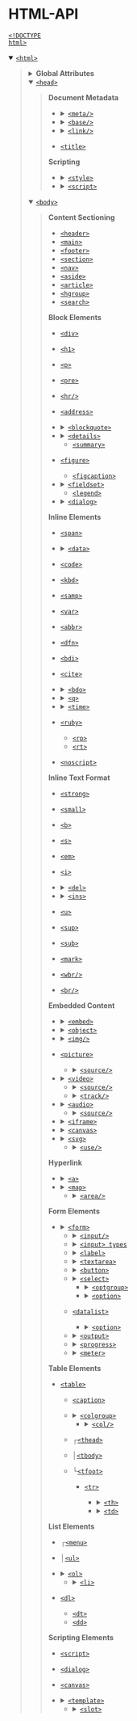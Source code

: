 # HTML-API

<a href="https://developer.mozilla.org/en-US/docs/Glossary/Doctype"><code>&lt;!DOCTYPE html></code></a>

<details open><summary><a href="https://developer.mozilla.org/en-US/docs/Web/HTML/Reference/Elements/html"><code>&lt;html></code></a></summary><blockquote>

<details><summary><strong>Global Attributes</strong></summary><blockquote>

  * [`accesskey`](https://developer.mozilla.org/en-US/docs/Web/HTML/Reference/Global_attributes/accesskey)
  * [`autocapitalize`](https://developer.mozilla.org/en-US/docs/Web/HTML/Reference/Global_attributes/autocapitalize)
  * [`autofocus`](https://developer.mozilla.org/en-US/docs/Web/HTML/Reference/Global_attributes/autofocus)
  * [`class`](https://developer.mozilla.org/en-US/docs/Web/HTML/Reference/Global_attributes/class)
  * [`contenteditable`](https://developer.mozilla.org/en-US/docs/Web/HTML/Reference/Global_attributes/contenteditable)
  * [`data-*`](https://developer.mozilla.org/en-US/docs/Web/HTML/Reference/Global_attributes/data-*)
  * [`dir`](https://developer.mozilla.org/en-US/docs/Web/HTML/Reference/Global_attributes/dir)
  * [`draggable`](https://developer.mozilla.org/en-US/docs/Web/HTML/Reference/Global_attributes/draggable)
  * [`enterkeyhint`](https://developer.mozilla.org/en-US/docs/Web/HTML/Reference/Global_attributes/enterkeyhint)
  * [`exportparts`](https://developer.mozilla.org/en-US/docs/Web/HTML/Reference/Global_attributes/exportparts)
  * [`hidden`](https://developer.mozilla.org/en-US/docs/Web/HTML/Reference/Global_attributes/hidden)
  * [`id`](https://developer.mozilla.org/en-US/docs/Web/HTML/Reference/Global_attributes/id)
  * [`inert`](https://developer.mozilla.org/en-US/docs/Web/HTML/Reference/Global_attributes/inert)
  * [`inputmode`](https://developer.mozilla.org/en-US/docs/Web/HTML/Reference/Global_attributes/inputmode)
  * [`is`](https://developer.mozilla.org/en-US/docs/Web/HTML/Reference/Global_attributes/is)
  * [`itemid`](https://developer.mozilla.org/en-US/docs/Web/HTML/Reference/Global_attributes/itemid)
  * [`itemprop`](https://developer.mozilla.org/en-US/docs/Web/HTML/Reference/Global_attributes/itemprop)
  * [`itemref`](https://developer.mozilla.org/en-US/docs/Web/HTML/Reference/Global_attributes/itemref)
  * [`itemscope`](https://developer.mozilla.org/en-US/docs/Web/HTML/Reference/Global_attributes/itemscope)
  * [`itemtype`](https://developer.mozilla.org/en-US/docs/Web/HTML/Reference/Global_attributes/itemtype)
  * [`lang`](https://developer.mozilla.org/en-US/docs/Web/HTML/Reference/Global_attributes/lang)
  * [`nonce`](https://developer.mozilla.org/en-US/docs/Web/HTML/Reference/Global_attributes/nonce)
  * [`part`](https://developer.mozilla.org/en-US/docs/Web/HTML/Reference/Global_attributes/part)
  * [`popover`](https://developer.mozilla.org/en-US/docs/Web/HTML/Reference/Global_attributes/popover)
  * [`slot`](https://developer.mozilla.org/en-US/docs/Web/HTML/Reference/Global_attributes/slot)
  * [`spellcheck`](https://developer.mozilla.org/en-US/docs/Web/HTML/Reference/Global_attributes/spellcheck)
  * [`style`](https://developer.mozilla.org/en-US/docs/Web/HTML/Reference/Global_attributes/style)
  * [`tabindex`](https://developer.mozilla.org/en-US/docs/Web/HTML/Reference/Global_attributes/tabindex)
  * [`title`](https://developer.mozilla.org/en-US/docs/Web/HTML/Reference/Global_attributes/title)
  * [`translate`](https://developer.mozilla.org/en-US/docs/Web/HTML/Reference/Global_attributes/translate)
  * [`writingsuggestions`](https://developer.mozilla.org/en-US/docs/Web/HTML/Reference/Global_attributes/writingsuggestions)
  * [`role`](https://developer.mozilla.org/en-US/docs/Web/Accessibility/ARIA/Reference/Roles)
  * [`aria-*`](https://developer.mozilla.org/en-US/docs/Web/Accessibility/ARIA/Reference/Attributes)
</blockquote></details>

<details open><summary><a href="https://developer.mozilla.org/en-US/docs/Web/HTML/Reference/Elements/head"><code>&lt;head></code></a></summary><blockquote>

**Document Metadata**
  * <details><summary><a href="https://developer.mozilla.org/en-US/docs/Web/HTML/Reference/Elements/meta"><code>&lt;meta/></code></a></summary><blockquote>

    * [`charset`](https://developer.mozilla.org/en-US/docs/Web/HTML/Reference/Elements/meta#charset)
    * [`content`](https://developer.mozilla.org/en-US/docs/Web/HTML/Reference/Attributes/content)
    * [`http-equiv`](https://developer.mozilla.org/en-US/docs/Web/HTML/Reference/Elements/meta/http-equiv)
    * [`media`](https://developer.mozilla.org/en-US/docs/Web/HTML/Reference/Elements/meta#media)
    * [`name`](https://developer.mozilla.org/en-US/docs/Web/HTML/Reference/Elements/meta/name)
    </blockquote></details>

  * <details><summary><a href="https://developer.mozilla.org/en-US/docs/Web/HTML/Reference/Elements/base"><code>&lt;base/></code></a></summary><blockquote>

    * [`href`](https://developer.mozilla.org/en-US/docs/Web/HTML/Reference/Elements/base#href)
    * [`target`](https://developer.mozilla.org/en-US/docs/Web/HTML/Reference/Elements/base#target)
    </blockquote></details>
  
  * <details><summary><a href="https://developer.mozilla.org/en-US/docs/Web/HTML/Reference/Elements/link"><code>&lt;link/></code></a></summary><blockquote>

    * [`as`](https://developer.mozilla.org/en-US/docs/Web/HTML/Reference/Elements/link#as)
    * [`blocking`](https://developer.mozilla.org/en-US/docs/Web/HTML/Reference/Elements/link#blocking)
    * [`crossorigin`](https://developer.mozilla.org/en-US/docs/Web/HTML/Reference/Attributes/crossorigin)
    * [`disabled`](https://developer.mozilla.org/en-US/docs/Web/HTML/Reference/Elements/link#disabled)
    * [`fetchpriority`](https://developer.mozilla.org/en-US/docs/Web/HTML/Reference/Elements/link#fetchpriority)
    * [`href`](https://developer.mozilla.org/en-US/docs/Web/HTML/Reference/Elements/link#href)
    * [`hreflang`](https://developer.mozilla.org/en-US/docs/Web/HTML/Reference/Elements/link#hreflang)
    * [`imagesizes`](https://developer.mozilla.org/en-US/docs/Web/HTML/Reference/Elements/link#imagesizes)
    * [`imagesrcset`](https://developer.mozilla.org/en-US/docs/Web/HTML/Reference/Elements/link#imagesrcset)
    * [`integrity`](https://developer.mozilla.org/en-US/docs/Web/HTML/Reference/Elements/link#integrity)
    * [`media`](https://developer.mozilla.org/en-US/docs/Web/HTML/Reference/Elements/link#media)
    * [`referrerpolicy`](https://developer.mozilla.org/en-US/docs/Web/HTML/Reference/Elements/link#referrerpolicy)
    * [`rel`](https://developer.mozilla.org/en-US/docs/Web/HTML/Reference/Attributes/rel)
    * [`sizes`](https://developer.mozilla.org/en-US/docs/Web/HTML/Reference/Elements/link#sizes)
    * [`type`](https://developer.mozilla.org/en-US/docs/Web/HTML/Reference/Elements/link#type)
    * [`title`](https://developer.mozilla.org/en-US/docs/Web/HTML/Reference/Elements/link#title)
    </blockquote></details>

  * [`<title>`](https://developer.mozilla.org/en-US/docs/Web/HTML/Reference/Elements/title)

**Scripting**
  * <details><summary><a href="https://developer.mozilla.org/en-US/docs/Web/HTML/Reference/Elements/style"><code>&lt;style></code></a></summary><blockquote>

    * [`blocking`](https://developer.mozilla.org/en-US/docs/Web/HTML/Reference/Elements/style#blocking)
    * [`media`](https://developer.mozilla.org/en-US/docs/Web/HTML/Reference/Elements/style#media)
    * [`nonce`](https://developer.mozilla.org/en-US/docs/Web/HTML/Reference/Elements/style#nonce)
    </blockquote></details>

  * <details><summary><a href="https://developer.mozilla.org/en-US/docs/Web/HTML/Reference/Elements/script"><code>&lt;script></code></a></summary><blockquote>

    * [`async`](https://developer.mozilla.org/en-US/docs/Web/HTML/Reference/Elements/script#async)
    * [`blocking`](https://developer.mozilla.org/en-US/docs/Web/HTML/Reference/Elements/script#blocking)
    * [`crossorigin`](https://developer.mozilla.org/en-US/docs/Web/HTML/Reference/Attributes/crossorigin)
    * [`defer`](https://developer.mozilla.org/en-US/docs/Web/HTML/Reference/Elements/script#defer)
    * [`fetchpriority`](https://developer.mozilla.org/en-US/docs/Web/HTML/Reference/Elements/script#fetchpriority)
    * [`integrity`](https://developer.mozilla.org/en-US/docs/Web/HTML/Reference/Elements/script#integrity)
    * [`nomodule`](https://developer.mozilla.org/en-US/docs/Web/HTML/Reference/Elements/script#nomodule)
    * [`nonce`](https://developer.mozilla.org/en-US/docs/Web/HTML/Reference/Elements/script#nonce)
    * [`referrerpolicy`](https://developer.mozilla.org/en-US/docs/Web/HTML/Reference/Elements/script#referrerpolicy)
    * [`src`](https://developer.mozilla.org/en-US/docs/Web/HTML/Reference/Elements/script#src)
    * [`type`](https://developer.mozilla.org/en-US/docs/Web/HTML/Reference/Elements/script/type)
    </blockquote></details>

</blockquote></details>

<details open><summary><a href="https://developer.mozilla.org/en-US/docs/Web/HTML/Reference/Elements/body"><code>&lt;body></code></a></summary><blockquote>

**Content Sectioning**
  * [`<header>`](https://developer.mozilla.org/en-US/docs/Web/HTML/Reference/Elements/header)
  * [`<main>`](https://developer.mozilla.org/en-US/docs/Web/HTML/Reference/Elements/main)
  * [`<footer>`](https://developer.mozilla.org/en-US/docs/Web/HTML/Reference/Elements/footer)
  * [`<section>`](https://developer.mozilla.org/en-US/docs/Web/HTML/Reference/Elements/section)
  * [`<nav>`](https://developer.mozilla.org/en-US/docs/Web/HTML/Reference/Elements/nav)
  * [`<aside>`](https://developer.mozilla.org/en-US/docs/Web/HTML/Reference/Elements/aside)
  * [`<article>`](https://developer.mozilla.org/en-US/docs/Web/HTML/Reference/Elements/article)
  * [`<hgroup>`](https://developer.mozilla.org/en-US/docs/Web/HTML/Reference/Elements/hgroup)
  * [`<search>`](https://developer.mozilla.org/en-US/docs/Web/HTML/Reference/Elements/search)

**Block Elements**
  * [`<div>`](https://developer.mozilla.org/en-US/docs/Web/HTML/Reference/Elements/div)
  * [`<h1>`](https://developer.mozilla.org/en-US/docs/Web/HTML/Reference/Elements/Heading_Elements)
  * [`<p>`](https://developer.mozilla.org/en-US/docs/Web/HTML/Reference/Elements/p)
  * [`<pre>`](https://developer.mozilla.org/en-US/docs/Web/HTML/Reference/Elements/pre)
  * [`<hr/>`](https://developer.mozilla.org/en-US/docs/Web/HTML/Reference/Elements/hr)
  * [`<address>`](https://developer.mozilla.org/en-US/docs/Web/HTML/Reference/Elements/address)

  * <details><summary><a href="https://developer.mozilla.org/en-US/docs/Web/HTML/Reference/Elements/blockquote"><code>&lt;blockquote></code></a></summary><blockquote>

    * [`cite`](https://developer.mozilla.org/en-US/docs/Web/HTML/Reference/Elements/blockquote#cite)
    </blockquote></details>
  
  * <details><summary><a href="https://developer.mozilla.org/en-US/docs/Web/HTML/Reference/Elements/details"><code>&lt;details></code></a></summary><blockquote>

    * [`name`](https://developer.mozilla.org/en-US/docs/Web/HTML/Reference/Elements/details#name)
    * [`open`](https://developer.mozilla.org/en-US/docs/Web/HTML/Reference/Elements/details#open)
    </blockquote></details>

    * [`<summary>`](https://developer.mozilla.org/en-US/docs/Web/HTML/Reference/Elements/summary)
  * [`<figure>`](https://developer.mozilla.org/en-US/docs/Web/HTML/Reference/Elements/figure)
    * [`<figcaption>`](https://developer.mozilla.org/en-US/docs/Web/HTML/Reference/Elements/figcaption)

  * <details><summary><a href="https://developer.mozilla.org/en-US/docs/Web/HTML/Reference/Elements/fieldset"><code>&lt;fieldset></code></a></summary><blockquote>

    * [`disabled`](https://developer.mozilla.org/en-US/docs/Web/HTML/Reference/Elements/fieldset#disabled)
    * [`form`](https://developer.mozilla.org/en-US/docs/Web/HTML/Reference/Elements/fieldset#form)
    * [`name`](https://developer.mozilla.org/en-US/docs/Web/HTML/Reference/Elements/fieldset#name)
    </blockquote></details>

    * [`<legend>`](https://developer.mozilla.org/en-US/docs/Web/HTML/Reference/Elements/fieldset)

  * <details><summary><a href="https://developer.mozilla.org/en-US/docs/Web/HTML/Reference/Elements/dialog"><code>&lt;dialog></code></a></summary><blockquote>

    * [`closedby`](https://developer.mozilla.org/en-US/docs/Web/HTML/Reference/Elements/dialog#closedby)
    * [`open`](https://developer.mozilla.org/en-US/docs/Web/HTML/Reference/Elements/dialog#open)
    </blockquote></details>

**Inline Elements**
  * [`<span>`](https://developer.mozilla.org/en-US/docs/Web/HTML/Reference/Elements/span)

  * <details><summary><a href="https://developer.mozilla.org/en-US/docs/Web/HTML/Reference/Elements/data"><code>&lt;data></code></a></summary><blockquote>

    * [`value`](https://developer.mozilla.org/en-US/docs/Web/HTML/Reference/Elements/data#value)
    </blockquote></details>

  * [`<code>`](https://developer.mozilla.org/en-US/docs/Web/HTML/Reference/Elements/code)
  * [`<kbd>`](https://developer.mozilla.org/en-US/docs/Web/HTML/Reference/Elements/kbd)
  * [`<samp>`](https://developer.mozilla.org/en-US/docs/Web/HTML/Reference/Elements/samp)
  * [`<var>`](https://developer.mozilla.org/en-US/docs/Web/HTML/Reference/Elements/var)
  * [`<abbr>`](https://developer.mozilla.org/en-US/docs/Web/HTML/Reference/Elements/abbr)
  * [`<dfn>`](https://developer.mozilla.org/en-US/docs/Web/HTML/Reference/Elements/bdi)
  * [`<bdi>`](https://developer.mozilla.org/en-US/docs/Web/HTML/Reference/Elements/bdi)
  * [`<cite>`](https://developer.mozilla.org/en-US/docs/Web/HTML/Reference/Elements/cite)
  
  * <details><summary><a href="https://developer.mozilla.org/en-US/docs/Web/HTML/Reference/Elements/bdo"><code>&lt;bdo></code></a></summary><blockquote>

    * [`dir`](https://developer.mozilla.org/en-US/docs/Web/HTML/Reference/Elements/bdo#dir)
    </blockquote></details>

  * <details><summary><a href="https://developer.mozilla.org/en-US/docs/Web/HTML/Reference/Elements/q"><code>&lt;q></code></a></summary><blockquote>

    * [`cite`](https://developer.mozilla.org/en-US/docs/Web/HTML/Reference/Elements/q#cite)
    </blockquote></details>

  * <details><summary><a href="https://developer.mozilla.org/en-US/docs/Web/HTML/Reference/Elements/time"><code>&lt;time></code></a></summary><blockquote>

    * [`datetime`](https://developer.mozilla.org/en-US/docs/Web/HTML/Reference/Elements/time#datetime)
    </blockquote></details>

  * [`<ruby>`](https://developer.mozilla.org/en-US/docs/Web/HTML/Reference/Elements/ruby)
    * [`<rp>`](https://developer.mozilla.org/en-US/docs/Web/HTML/Reference/Elements/rp)
    * [`<rt>`](https://developer.mozilla.org/en-US/docs/Web/HTML/Reference/Elements/rt)
  * [`<noscript>`](https://developer.mozilla.org/en-US/docs/Web/HTML/Reference/Elements/noscript)

**Inline Text Format**
  * [`<strong>`](https://developer.mozilla.org/en-US/docs/Web/HTML/Reference/Elements/strong)
  * [`<small>`](https://developer.mozilla.org/en-US/docs/Web/HTML/Reference/Elements/small)
  * [`<b>`](https://developer.mozilla.org/en-US/docs/Web/HTML/Reference/Elements/b)
  * [`<s>`](https://developer.mozilla.org/en-US/docs/Web/HTML/Reference/Elements/s)
  * [`<em>`](https://developer.mozilla.org/en-US/docs/Web/HTML/Reference/Elements/em)
  * [`<i>`](https://developer.mozilla.org/en-US/docs/Web/HTML/Reference/Elements/i)
  * <details><summary><a href="https://developer.mozilla.org/en-US/docs/Web/HTML/Reference/Elements/del"><code>&lt;del></code></a></summary><blockquote>

    * [`cite`](https://developer.mozilla.org/en-US/docs/Web/HTML/Reference/Elements/del#cite)
    * [`datetime`](https://developer.mozilla.org/en-US/docs/Web/HTML/Reference/Elements/del#datetime)
    </blockquote></details>

  * <details><summary><a href="https://developer.mozilla.org/en-US/docs/Web/HTML/Reference/Elements/ins"><code>&lt;ins></code></a></summary><blockquote>

    * [`cite`](https://developer.mozilla.org/en-US/docs/Web/HTML/Reference/Elements/ins#cite)
    * [`datetime`](https://developer.mozilla.org/en-US/docs/Web/HTML/Reference/Elements/ins#datetime)
    </blockquote></details>

  * [`<u>`](https://developer.mozilla.org/en-US/docs/Web/HTML/Reference/Elements/u)
  * [`<sup>`](https://developer.mozilla.org/en-US/docs/Web/HTML/Reference/Elements/sup)
  * [`<sub>`](https://developer.mozilla.org/en-US/docs/Web/HTML/Reference/Elements/sub)
  * [`<mark>`](https://developer.mozilla.org/en-US/docs/Web/HTML/Reference/Elements/mark)
  * [`<wbr/>`](https://developer.mozilla.org/en-US/docs/Web/HTML/Reference/Elements/wbr)
  * [`<br/>`](https://developer.mozilla.org/en-US/docs/Web/HTML/Reference/Elements/br)

**Embedded Content**
  * <details><summary><a href="https://developer.mozilla.org/en-US/docs/Web/HTML/Reference/Elements/embed"><code>&lt;embed></code></a></summary><blockquote>

    * [`height`](https://developer.mozilla.org/en-US/docs/Web/HTML/Reference/Elements/embed#height)
    * [`src`](https://developer.mozilla.org/en-US/docs/Web/HTML/Reference/Elements/embed#src)
    * [`type`](https://developer.mozilla.org/en-US/docs/Web/HTML/Reference/Elements/embed#type)
    * [`width`](https://developer.mozilla.org/en-US/docs/Web/HTML/Reference/Elements/embed#width)
    </blockquote></details>

  * <details><summary><a href="https://developer.mozilla.org/en-US/docs/Web/HTML/Reference/Elements/object"><code>&lt;object></code></a></summary><blockquote>

    * [`data`](https://developer.mozilla.org/en-US/docs/Web/HTML/Reference/Elements/object#data)
    * [`form`](https://developer.mozilla.org/en-US/docs/Web/HTML/Reference/Elements/object#form)
    * [`height`](https://developer.mozilla.org/en-US/docs/Web/HTML/Reference/Elements/object#height)
    * [`name`](https://developer.mozilla.org/en-US/docs/Web/HTML/Reference/Elements/object#name)
    * [`type`](https://developer.mozilla.org/en-US/docs/Web/HTML/Reference/Elements/object#type)
    * [`width`](https://developer.mozilla.org/en-US/docs/Web/HTML/Reference/Elements/object#width)
    </blockquote></details>

  * <details><summary><a href="https://developer.mozilla.org/en-US/docs/Web/HTML/Reference/Elements/img"><code>&lt;img/></code></a></summary><blockquote>

    * [`alt`](https://developer.mozilla.org/en-US/docs/Web/API/HTMLImageElement/alt#usage_notes)
    * [`crossorigin`](https://developer.mozilla.org/en-US/docs/Web/HTML/Reference/Attributes/crossorigin)
    * [`decoding`](https://developer.mozilla.org/en-US/docs/Web/HTML/Reference/Elements/img#decoding)
    * [`elementtiming`](https://developer.mozilla.org/en-US/docs/Web/HTML/Reference/Attributes/elementtiming)
    * [`fetchpriority`](https://developer.mozilla.org/en-US/docs/Web/HTML/Reference/Elements/img#fetchpriority)
    * [`height`](https://developer.mozilla.org/en-US/docs/Web/HTML/Reference/Elements/img#height)
    * [`ismap`](https://developer.mozilla.org/en-US/docs/Web/HTML/Reference/Elements/img#ismap)
    * [`loading`](https://developer.mozilla.org/en-US/docs/Web/HTML/Reference/Elements/img#loading)
    * [`referrerpolicy`](https://developer.mozilla.org/en-US/docs/Web/HTML/Reference/Elements/img#referrerpolicy)
    * [`sizes`](https://developer.mozilla.org/en-US/docs/Web/HTML/Reference/Elements/img#sizes)
    * [`src`](https://developer.mozilla.org/en-US/docs/Web/HTML/Reference/Elements/img#src)
    * [`srcset`](https://developer.mozilla.org/en-US/docs/Web/HTML/Reference/Elements/img#srcset)
    * [`usemap`](https://developer.mozilla.org/en-US/docs/Web/HTML/Reference/Elements/img#usemap)
    * [`width`](https://developer.mozilla.org/en-US/docs/Web/HTML/Reference/Elements/img#width)
    </blockquote></details>

  * [`<picture>`](https://developer.mozilla.org/en-US/docs/Web/HTML/Reference/Elements/picture)

    * <details><summary><a href="https://developer.mozilla.org/en-US/docs/Web/HTML/Reference/Elements/source"><code>&lt;source/></code></a></summary><blockquote>

      * [`height`](https://developer.mozilla.org/en-US/docs/Web/HTML/Reference/Elements/source#height)
      * [`media`](https://developer.mozilla.org/en-US/docs/Web/HTML/Reference/Elements/source#media)
      * [`sizes`](https://developer.mozilla.org/en-US/docs/Web/HTML/Reference/Elements/source#sizes)
      * [`src`](https://developer.mozilla.org/en-US/docs/Web/HTML/Reference/Elements/source#src)
      * [`srcset`](https://developer.mozilla.org/en-US/docs/Web/HTML/Reference/Elements/source#srcset)
      * [`type`](https://developer.mozilla.org/en-US/docs/Web/HTML/Reference/Elements/source#type)
      * [`width`](https://developer.mozilla.org/en-US/docs/Web/HTML/Reference/Elements/source#width)
      </blockquote></details>

  * <details><summary><a href="https://developer.mozilla.org/en-US/docs/Web/HTML/Reference/Elements/video"><code>&lt;video></code></a></summary><blockquote>

    * [`autoplay`](https://developer.mozilla.org/en-US/docs/Web/HTML/Reference/Elements/video#autoplay)
    * [`controls`](https://developer.mozilla.org/en-US/docs/Web/HTML/Reference/Elements/video#controls)
    * [`controlslist`](https://developer.mozilla.org/en-US/docs/Web/HTML/Reference/Elements/video#controlslist)
    * [`crossorigin`](https://developer.mozilla.org/en-US/docs/Web/HTML/Reference/Elements/video#crossorigin)
    * [`disablepictureinpicture`](https://developer.mozilla.org/en-US/docs/Web/HTML/Reference/Elements/video#disablepictureinpicture)
    * [`disableremoteplayback`](https://developer.mozilla.org/en-US/docs/Web/HTML/Reference/Elements/video#disableremoteplayback)
    * [`height`](https://developer.mozilla.org/en-US/docs/Web/HTML/Reference/Elements/video#height)
    * [`loop`](https://developer.mozilla.org/en-US/docs/Web/HTML/Reference/Elements/video#loop)
    * [`muted`](https://developer.mozilla.org/en-US/docs/Web/HTML/Reference/Elements/video#muted)
    * [`playsinline`](https://developer.mozilla.org/en-US/docs/Web/HTML/Reference/Elements/video#playsinline)
    * [`poster`](https://developer.mozilla.org/en-US/docs/Web/HTML/Reference/Elements/video#poster)
    * [`preload`](https://developer.mozilla.org/en-US/docs/Web/HTML/Reference/Elements/video#preload)
    * [`src`](https://developer.mozilla.org/en-US/docs/Web/HTML/Reference/Elements/video#src)
    * [`width`](https://developer.mozilla.org/en-US/docs/Web/HTML/Reference/Elements/video#width)
    </blockquote></details>

    * <details><summary><a href="https://developer.mozilla.org/en-US/docs/Web/HTML/Reference/Elements/source"><code>&lt;source/></code></a></summary><blockquote>

      * [`height`](https://developer.mozilla.org/en-US/docs/Web/HTML/Reference/Elements/source#height)
      * [`media`](https://developer.mozilla.org/en-US/docs/Web/HTML/Reference/Elements/source#media)
      * [`sizes`](https://developer.mozilla.org/en-US/docs/Web/HTML/Reference/Elements/source#sizes)
      * [`src`](https://developer.mozilla.org/en-US/docs/Web/HTML/Reference/Elements/source#src)
      * [`srcset`](https://developer.mozilla.org/en-US/docs/Web/HTML/Reference/Elements/source#srcset)
      * [`type`](https://developer.mozilla.org/en-US/docs/Web/HTML/Reference/Elements/source#type)
      * [`width`](https://developer.mozilla.org/en-US/docs/Web/HTML/Reference/Elements/source#width)
      </blockquote></details>

    * <details><summary><a href="https://developer.mozilla.org/en-US/docs/Web/HTML/Reference/Elements/track"><code>&lt;track/></code></a></summary><blockquote>

      * [`default`](https://developer.mozilla.org/en-US/docs/Web/HTML/Reference/Elements/track#default)
      * [`kind`](https://developer.mozilla.org/en-US/docs/Web/HTML/Reference/Elements/track#kind)
      * [`label`](https://developer.mozilla.org/en-US/docs/Web/HTML/Reference/Elements/track#label)
      * [`src`](https://developer.mozilla.org/en-US/docs/Web/HTML/Reference/Elements/track#src)
      * [`srclang`](https://developer.mozilla.org/en-US/docs/Web/HTML/Reference/Elements/track#srclang)
      * [`WebVTT_API`](https://developer.mozilla.org/en-US/docs/Web/API/WebVTT_API)
      </blockquote></details>

  * <details><summary><a href="https://developer.mozilla.org/en-US/docs/Web/HTML/Reference/Elements/audio"><code>&lt;audio></code></a></summary><blockquote>

    * [`autoplay`](https://developer.mozilla.org/en-US/docs/Web/HTML/Reference/Elements/audio#autoplay)
    * [`controls`](https://developer.mozilla.org/en-US/docs/Web/HTML/Reference/Elements/audio#controls)
    * [`controlslist`](https://developer.mozilla.org/en-US/docs/Web/HTML/Reference/Elements/audio#controlslist)
    * [`crossorigin`](https://developer.mozilla.org/en-US/docs/Web/HTML/Reference/Elements/audio#crossorigin)
    * [`disableremoteplayback`](https://developer.mozilla.org/en-US/docs/Web/HTML/Reference/Elements/audio#disableremoteplayback)
    * [`loop`](https://developer.mozilla.org/en-US/docs/Web/HTML/Reference/Elements/audio#loop)
    * [`muted`](https://developer.mozilla.org/en-US/docs/Web/HTML/Reference/Elements/audio#muted)
    * [`preload`](https://developer.mozilla.org/en-US/docs/Web/HTML/Reference/Elements/audio#preload)
    * [`src`](https://developer.mozilla.org/en-US/docs/Web/HTML/Reference/Elements/audio#src)
    </blockquote></details>

    * <details><summary><a href="https://developer.mozilla.org/en-US/docs/Web/HTML/Reference/Elements/source"><code>&lt;source/></code></a></summary><blockquote>

      * [`height`](https://developer.mozilla.org/en-US/docs/Web/HTML/Reference/Elements/source#height)
      * [`media`](https://developer.mozilla.org/en-US/docs/Web/HTML/Reference/Elements/source#media)
      * [`sizes`](https://developer.mozilla.org/en-US/docs/Web/HTML/Reference/Elements/source#sizes)
      * [`src`](https://developer.mozilla.org/en-US/docs/Web/HTML/Reference/Elements/source#src)
      * [`srcset`](https://developer.mozilla.org/en-US/docs/Web/HTML/Reference/Elements/source#srcset)
      * [`type`](https://developer.mozilla.org/en-US/docs/Web/HTML/Reference/Elements/source#type)
      * [`width`](https://developer.mozilla.org/en-US/docs/Web/HTML/Reference/Elements/source#width)
      </blockquote></details>

  * <details><summary><a href="https://developer.mozilla.org/en-US/docs/Web/HTML/Reference/Elements/iframe"><code>&lt;iframe></code></a></summary><blockquote>

    * [`allow`](https://developer.mozilla.org/en-US/docs/Web/HTML/Reference/Elements/iframe#allow)
    * [`allowfullscreen`](https://developer.mozilla.org/en-US/docs/Web/HTML/Reference/Elements/iframe#allowfullscreen)
    * [`height`](https://developer.mozilla.org/en-US/docs/Web/HTML/Reference/Elements/iframe#height)
    * [`loading`](https://developer.mozilla.org/en-US/docs/Web/HTML/Reference/Elements/iframe#loading)
    * [`name`](https://developer.mozilla.org/en-US/docs/Web/HTML/Reference/Elements/iframe#name)
    * [`referrerpolicy`](https://developer.mozilla.org/en-US/docs/Web/HTML/Reference/Elements/iframe#referrerpolicy)
    * [`sandbox`](https://developer.mozilla.org/en-US/docs/Web/HTML/Reference/Elements/iframe#sandbox)
    * [`src`](https://developer.mozilla.org/en-US/docs/Web/HTML/Reference/Elements/iframe#src)
    * [`srcdoc`](https://developer.mozilla.org/en-US/docs/Web/HTML/Reference/Elements/iframe#srcdoc)
    * [`width`](https://developer.mozilla.org/en-US/docs/Web/HTML/Reference/Elements/iframe#width)
    </blockquote></details>

  * <details><summary><a href="https://developer.mozilla.org/en-US/docs/Web/HTML/Reference/Elements/canvas"><code>&lt;canvas></code></a></summary><blockquote>

    * [`height`](https://developer.mozilla.org/en-US/docs/Web/HTML/Reference/Elements/canvas#height)
    * [`width`](https://developer.mozilla.org/en-US/docs/Web/HTML/Reference/Elements/canvas#width)
    </blockquote></details>
  
  * <details><summary><a href="https://developer.mozilla.org/en-US/docs/Web/SVG/Reference/Element/svg"><code>&lt;svg></code></a></summary><blockquote>

    * [`height`](https://developer.mozilla.org/en-US/docs/Web/SVG/Reference/Attribute/height)
    * [`preserveAspectRatio`](https://developer.mozilla.org/en-US/docs/Web/SVG/Reference/Attribute/preserveAspectRatio)
    * [`viewBox`](https://developer.mozilla.org/en-US/docs/Web/SVG/Reference/Attribute/viewBox)
    * [`width`](https://developer.mozilla.org/en-US/docs/Web/SVG/Reference/Attribute/width)
    * [`xmlns`](https://developer.mozilla.org/en-US/docs/Web/SVG/Reference/Element/svg#examples)
    </blockquote></details>

    * <details><summary><a href="https://developer.mozilla.org/en-US/docs/Web/SVG/Reference/Element/use"><code>&lt;use/></code></a></summary><blockquote>

      * [`height`](https://developer.mozilla.org/en-US/docs/Web/SVG/Reference/Element/use#attributes)
      * [`href`](https://developer.mozilla.org/en-US/docs/Web/SVG/Reference/Element/use#attributes)
      * [`width`](https://developer.mozilla.org/en-US/docs/Web/SVG/Reference/Element/use#attributes)
      * [`x`](https://developer.mozilla.org/en-US/docs/Web/SVG/Reference/Element/use#attributes)
      * [`y`](https://developer.mozilla.org/en-US/docs/Web/SVG/Reference/Element/use#attributes)
      </blockquote></details>

**Hyperlink**
  * <details><summary><a href="https://developer.mozilla.org/en-US/docs/Web/HTML/Reference/Elements/a"><code>&lt;a></code></a></summary><blockquote>

    * [`download`](https://developer.mozilla.org/en-US/docs/Web/HTML/Reference/Elements/a#download)
    * [`href`](https://developer.mozilla.org/en-US/docs/Web/HTML/Reference/Elements/a#href)
    * [`hreflang`](https://developer.mozilla.org/en-US/docs/Web/HTML/Reference/Elements/a#hreflang)
    * [`ping`](https://developer.mozilla.org/en-US/docs/Web/HTML/Reference/Elements/a#ping)
    * [`referrerpolicy`](https://developer.mozilla.org/en-US/docs/Web/HTML/Reference/Elements/a#referrerpolicy)
    * [`rel`](https://developer.mozilla.org/en-US/docs/Web/HTML/Reference/Attributes/rel)
    * [`target`](https://developer.mozilla.org/en-US/docs/Web/HTML/Reference/Elements/a#target)
    * [`type`](https://developer.mozilla.org/en-US/docs/Web/HTML/Reference/Elements/a#type)
    </blockquote></details>

  * <details><summary><a href="https://developer.mozilla.org/en-US/docs/Web/HTML/Reference/Elements/map"><code>&lt;map></code></a></summary><blockquote>

    * [`name`](https://developer.mozilla.org/en-US/docs/Web/HTML/Reference/Elements/map#name)
    </blockquote></details>

    * <details><summary><a href="https://developer.mozilla.org/en-US/docs/Web/HTML/Reference/Elements/area"><code>&lt;area/></code></a></summary><blockquote>

      * [`alt`](https://developer.mozilla.org/en-US/docs/Web/HTML/Reference/Elements/area#alt)
      * [`coords`](https://developer.mozilla.org/en-US/docs/Web/HTML/Reference/Elements/area#coords)
      * [`download`](https://developer.mozilla.org/en-US/docs/Web/HTML/Reference/Elements/area#download)
      * [`href`](https://developer.mozilla.org/en-US/docs/Web/HTML/Reference/Elements/area#href)
      * [`ping`](https://developer.mozilla.org/en-US/docs/Web/HTML/Reference/Elements/area#ping)
      * [`referrerpolicy`](https://developer.mozilla.org/en-US/docs/Web/HTML/Reference/Elements/area#referrerpolicy)
      * [`rel`](https://developer.mozilla.org/en-US/docs/Web/HTML/Reference/Attributes/rel)
      * [`shape`](https://developer.mozilla.org/en-US/docs/Web/HTML/Reference/Elements/area#shape)
      * [`target`](https://developer.mozilla.org/en-US/docs/Web/HTML/Reference/Elements/area#target)
      </blockquote></details>

**Form Elements**
  * <details><summary><a href="https://developer.mozilla.org/en-US/docs/Web/HTML/Reference/Elements/form"><code>&lt;form></code></a></summary><blockquote>

    * [`accept-charset`](https://developer.mozilla.org/en-US/docs/Web/HTML/Reference/Elements/form#accept-charset)
    * [`action`](https://developer.mozilla.org/en-US/docs/Web/HTML/Reference/Elements/form#action)
    * [`autocomplete`](https://developer.mozilla.org/en-US/docs/Web/HTML/Reference/Attributes/autocomplete)
    * [`enctype`](https://developer.mozilla.org/en-US/docs/Web/HTML/Reference/Elements/form#enctype)
    * [`method`](https://developer.mozilla.org/en-US/docs/Web/HTML/Reference/Elements/form#method)
    * [`name`](https://developer.mozilla.org/en-US/docs/Web/HTML/Reference/Elements/form#name)
    * [`novalidate`](https://developer.mozilla.org/en-US/docs/Web/HTML/Reference/Elements/form#novalidate)
    * [`rel`](https://developer.mozilla.org/en-US/docs/Web/HTML/Reference/Attributes/rel)
    * [`target`](https://developer.mozilla.org/en-US/docs/Web/HTML/Reference/Elements/form#target)
    </blockquote></details>

    * <details><summary><a href="https://developer.mozilla.org/en-US/docs/Web/HTML/Reference/Elements/input"><code>&lt;input/></code></a></summary><blockquote>

      * [`disabled`](https://developer.mozilla.org/en-US/docs/Web/HTML/Reference/Attributes/disabled)
      * [`form`](https://developer.mozilla.org/en-US/docs/Web/HTML/Reference/Attributes/disabled#form)
      * [`name`](https://developer.mozilla.org/en-US/docs/Web/HTML/Reference/Attributes/disabled#name)
      * [`type`](https://developer.mozilla.org/en-US/docs/Web/HTML/Reference/Attributes/disabled#type)
      * [`value`](https://developer.mozilla.org/en-US/docs/Web/HTML/Reference/Attributes/disabled#value)
      </blockquote></details>
    
    * <details><summary><a href="https://developer.mozilla.org/en-US/docs/Web/HTML/Reference/Elements/input#input_types"><code>&lt;input> types</code></a></summary><blockquote>

      * <details><summary><a href="https://developer.mozilla.org/en-US/docs/Web/HTML/Reference/Elements/input/text"><code>text</code></a></summary><blockquote>

        * [`autocomplete`](https://developer.mozilla.org/en-US/docs/Web/HTML/Reference/Attributes/autocomplete)
        * [`dirname`](https://developer.mozilla.org/en-US/docs/Web/HTML/Reference/Attributes/dirname)
        * [`list`](https://developer.mozilla.org/en-US/docs/Web/HTML/Reference/Elements/input/text#list)
        * [`maxlength`](https://developer.mozilla.org/en-US/docs/Web/HTML/Reference/Attributes/maxlength)
        * [`minlength`](https://developer.mozilla.org/en-US/docs/Web/HTML/Reference/Attributes/minlength)
        * [`pattern`](https://developer.mozilla.org/en-US/docs/Web/HTML/Reference/Attributes/pattern)
        * [`placeholder`](https://developer.mozilla.org/en-US/docs/Web/HTML/Reference/Attributes/placeholder)
        * [`readonly`](https://developer.mozilla.org/en-US/docs/Web/HTML/Reference/Attributes/readonly)
        * [`required`](https://developer.mozilla.org/en-US/docs/Web/HTML/Reference/Attributes/required)
        * [`size`](https://developer.mozilla.org/en-US/docs/Web/HTML/Reference/Attributes/size)
        </blockquote></details>

      * <details><summary><a href="https://developer.mozilla.org/en-US/docs/Web/HTML/Reference/Elements/input/number"><code>number</code></a></summary><blockquote>

        * [`list`](https://developer.mozilla.org/en-US/docs/Web/HTML/Reference/Elements/input/number#list)
        * [`max`](https://developer.mozilla.org/en-US/docs/Web/HTML/Reference/Attributes/max)
        * [`min`](https://developer.mozilla.org/en-US/docs/Web/HTML/Reference/Attributes/min)
        * [`pattern`](https://developer.mozilla.org/en-US/docs/Web/HTML/Reference/Attributes/pattern)
        * [`placeholder`](https://developer.mozilla.org/en-US/docs/Web/HTML/Reference/Attributes/placeholder)
        * [`readonly`](https://developer.mozilla.org/en-US/docs/Web/HTML/Reference/Attributes/readonly)
        * [`required`](https://developer.mozilla.org/en-US/docs/Web/HTML/Reference/Attributes/required)
        * [`step`](https://developer.mozilla.org/en-US/docs/Web/HTML/Reference/Attributes/step)
        </blockquote></details>

      * <details><summary><a href="https://developer.mozilla.org/en-US/docs/Web/HTML/Reference/Elements/input/email"><code>email</code></a></summary><blockquote>

        * [`autocomplete`](https://developer.mozilla.org/en-US/docs/Web/HTML/Reference/Attributes/autocomplete)
        * [`dirname`](https://developer.mozilla.org/en-US/docs/Web/HTML/Reference/Attributes/dirname)
        * [`list`](https://developer.mozilla.org/en-US/docs/Web/HTML/Reference/Elements/input/email#list)
        * [`maxlength`](https://developer.mozilla.org/en-US/docs/Web/HTML/Reference/Attributes/maxlength)
        * [`minlength`](https://developer.mozilla.org/en-US/docs/Web/HTML/Reference/Attributes/minlength)
        * [`multiple`](https://developer.mozilla.org/en-US/docs/Web/HTML/Reference/Attributes/multiple)
        * [`pattern`](https://developer.mozilla.org/en-US/docs/Web/HTML/Reference/Attributes/pattern)
        * [`placeholder`](https://developer.mozilla.org/en-US/docs/Web/HTML/Reference/Attributes/placeholder)
        * [`readonly`](https://developer.mozilla.org/en-US/docs/Web/HTML/Reference/Attributes/readonly)
        * [`required`](https://developer.mozilla.org/en-US/docs/Web/HTML/Reference/Attributes/required)
        * [`size`](https://developer.mozilla.org/en-US/docs/Web/HTML/Reference/Attributes/size)
        </blockquote></details>

      * <details><summary><a href="https://developer.mozilla.org/en-US/docs/Web/HTML/Reference/Elements/input/tel"><code>tel</code></a></summary><blockquote>

        * [`autocomplete`](https://developer.mozilla.org/en-US/docs/Web/HTML/Reference/Attributes/autocomplete)
        * [`dirname`](https://developer.mozilla.org/en-US/docs/Web/HTML/Reference/Attributes/dirname)
        * [`list`](https://developer.mozilla.org/en-US/docs/Web/HTML/Reference/Elements/input/tel#list)
        * [`maxlength`](https://developer.mozilla.org/en-US/docs/Web/HTML/Reference/Attributes/maxlength)
        * [`minlength`](https://developer.mozilla.org/en-US/docs/Web/HTML/Reference/Attributes/minlength)
        * [`pattern`](https://developer.mozilla.org/en-US/docs/Web/HTML/Reference/Attributes/pattern)
        * [`placeholder`](https://developer.mozilla.org/en-US/docs/Web/HTML/Reference/Attributes/placeholder)
        * [`required`](https://developer.mozilla.org/en-US/docs/Web/HTML/Reference/Attributes/required)
        * [`size`](https://developer.mozilla.org/en-US/docs/Web/HTML/Reference/Attributes/size)
        </blockquote></details>

      * <details><summary><a href="https://developer.mozilla.org/en-US/docs/Web/HTML/Reference/Elements/input/password"><code>password</code></a></summary><blockquote>

        * [`autocomplete`](https://developer.mozilla.org/en-US/docs/Web/HTML/Reference/Attributes/autocomplete)
        * [`maxlength`](https://developer.mozilla.org/en-US/docs/Web/HTML/Reference/Attributes/maxlength)
        * [`minlength`](https://developer.mozilla.org/en-US/docs/Web/HTML/Reference/Attributes/minlength)
        * [`pattern`](https://developer.mozilla.org/en-US/docs/Web/HTML/Reference/Attributes/pattern)
        * [`placeholder`](https://developer.mozilla.org/en-US/docs/Web/HTML/Reference/Attributes/placeholder)
        * [`readonly`](https://developer.mozilla.org/en-US/docs/Web/HTML/Reference/Attributes/readonly)
        * [`required`](https://developer.mozilla.org/en-US/docs/Web/HTML/Reference/Attributes/required)
        * [`size`](https://developer.mozilla.org/en-US/docs/Web/HTML/Reference/Attributes/size)
        </blockquote></details>

      * <details><summary><a href="https://developer.mozilla.org/en-US/docs/Web/HTML/Reference/Elements/input/search"><code>search</code></a></summary><blockquote>

        * [`autocomplete`](https://developer.mozilla.org/en-US/docs/Web/HTML/Reference/Attributes/autocomplete)
        * [`dirname`](https://developer.mozilla.org/en-US/docs/Web/HTML/Reference/Attributes/dirname)
        * [`list`](https://developer.mozilla.org/en-US/docs/Web/HTML/Reference/Elements/input/search#list)
        * [`maxlength`](https://developer.mozilla.org/en-US/docs/Web/HTML/Reference/Attributes/maxlength)
        * [`minlength`](https://developer.mozilla.org/en-US/docs/Web/HTML/Reference/Attributes/minlength)
        * [`pattern`](https://developer.mozilla.org/en-US/docs/Web/HTML/Reference/Attributes/pattern)
        * [`placeholder`](https://developer.mozilla.org/en-US/docs/Web/HTML/Reference/Attributes/placeholder)
        * [`readonly`](https://developer.mozilla.org/en-US/docs/Web/HTML/Reference/Attributes/readonly)
        * [`required`](https://developer.mozilla.org/en-US/docs/Web/HTML/Reference/Attributes/required)
        * [`size`](https://developer.mozilla.org/en-US/docs/Web/HTML/Reference/Attributes/size)
        </blockquote></details>

      * <details><summary><a href="https://developer.mozilla.org/en-US/docs/Web/HTML/Reference/Elements/input/url"><code>url</code></a></summary><blockquote>

        * [`autocomplete`](https://developer.mozilla.org/en-US/docs/Web/HTML/Reference/Attributes/autocomplete)
        * [`dirname`](https://developer.mozilla.org/en-US/docs/Web/HTML/Reference/Attributes/dirname)
        * [`list`](https://developer.mozilla.org/en-US/docs/Web/HTML/Reference/Elements/input/url#list)
        * [`maxlength`](https://developer.mozilla.org/en-US/docs/Web/HTML/Reference/Attributes/maxlength)
        * [`minlength`](https://developer.mozilla.org/en-US/docs/Web/HTML/Reference/Attributes/minlength)
        * [`pattern`](https://developer.mozilla.org/en-US/docs/Web/HTML/Reference/Attributes/pattern)
        * [`placeholder`](https://developer.mozilla.org/en-US/docs/Web/HTML/Reference/Attributes/placeholder)
        * [`readonly`](https://developer.mozilla.org/en-US/docs/Web/HTML/Reference/Attributes/readonly)
        * [`required`](https://developer.mozilla.org/en-US/docs/Web/HTML/Reference/Attributes/required)
        * [`size`](https://developer.mozilla.org/en-US/docs/Web/HTML/Reference/Attributes/size)
        </blockquote></details>

      * <details><summary><a href="https://developer.mozilla.org/en-US/docs/Web/HTML/Reference/Elements/input/time"><code>time</code></a></summary><blockquote>

        * [`max`](https://developer.mozilla.org/en-US/docs/Web/HTML/Reference/Attributes/max)
        * [`min`](https://developer.mozilla.org/en-US/docs/Web/HTML/Reference/Attributes/min)
        * [`readonly`](https://developer.mozilla.org/en-US/docs/Web/HTML/Reference/Attributes/readonly)
        * [`required`](https://developer.mozilla.org/en-US/docs/Web/HTML/Reference/Attributes/required)
        * [`step`](https://developer.mozilla.org/en-US/docs/Web/HTML/Reference/Attributes/step)
        </blockquote></details>

      * <details><summary><a href="https://developer.mozilla.org/en-US/docs/Web/HTML/Reference/Elements/input/date"><code>date</code></a></summary><blockquote>

        * [`max`](https://developer.mozilla.org/en-US/docs/Web/HTML/Reference/Attributes/max)
        * [`min`](https://developer.mozilla.org/en-US/docs/Web/HTML/Reference/Attributes/min)
        * [`readonly`](https://developer.mozilla.org/en-US/docs/Web/HTML/Reference/Attributes/readonly)
        * [`required`](https://developer.mozilla.org/en-US/docs/Web/HTML/Reference/Attributes/required)
        * [`step`](https://developer.mozilla.org/en-US/docs/Web/HTML/Reference/Attributes/step)
        </blockquote></details>

      * <details><summary><a href="https://developer.mozilla.org/en-US/docs/Web/HTML/Reference/Elements/input/datetime-local"><code>datetime-local</code></a></summary><blockquote>

        * [`max`](https://developer.mozilla.org/en-US/docs/Web/HTML/Reference/Attributes/max)
        * [`min`](https://developer.mozilla.org/en-US/docs/Web/HTML/Reference/Attributes/min)
        * [`readonly`](https://developer.mozilla.org/en-US/docs/Web/HTML/Reference/Attributes/readonly)
        * [`required`](https://developer.mozilla.org/en-US/docs/Web/HTML/Reference/Attributes/required)
        * [`step`](https://developer.mozilla.org/en-US/docs/Web/HTML/Reference/Attributes/step)
        </blockquote></details>

      * <details><summary><a href="https://developer.mozilla.org/en-US/docs/Web/HTML/Reference/Elements/input/week"><code>week</code></a></summary><blockquote>

        * [`max`](https://developer.mozilla.org/en-US/docs/Web/HTML/Reference/Attributes/max)
        * [`min`](https://developer.mozilla.org/en-US/docs/Web/HTML/Reference/Attributes/min)
        * [`readonly`](https://developer.mozilla.org/en-US/docs/Web/HTML/Reference/Attributes/readonly)
        * [`required`](https://developer.mozilla.org/en-US/docs/Web/HTML/Reference/Attributes/required)
        * [`step`](https://developer.mozilla.org/en-US/docs/Web/HTML/Reference/Attributes/step)
        </blockquote></details>

      * <details><summary><a href="https://developer.mozilla.org/en-US/docs/Web/HTML/Reference/Elements/input/month"><code>month</code></a></summary><blockquote>

        * [`max`](https://developer.mozilla.org/en-US/docs/Web/HTML/Reference/Attributes/max)
        * [`min`](https://developer.mozilla.org/en-US/docs/Web/HTML/Reference/Attributes/min)
        * [`readonly`](https://developer.mozilla.org/en-US/docs/Web/HTML/Reference/Attributes/readonly)
        * [`required`](https://developer.mozilla.org/en-US/docs/Web/HTML/Reference/Attributes/required)
        * [`step`](https://developer.mozilla.org/en-US/docs/Web/HTML/Reference/Attributes/step)
        </blockquote></details>

      * <details><summary><a href="https://developer.mozilla.org/en-US/docs/Web/HTML/Reference/Elements/input/checkbox"><code>checkbox</code></a></summary><blockquote>

        * [`checked`](https://developer.mozilla.org/en-US/docs/Web/HTML/Reference/Elements/input/checkbox#checked)
        * [`required`](https://developer.mozilla.org/en-US/docs/Web/HTML/Reference/Attributes/required)
        </blockquote></details>

      * <details><summary><a href="https://developer.mozilla.org/en-US/docs/Web/HTML/Reference/Elements/input/radio"><code>radio</code></a></summary><blockquote>

        * [`checked`](https://developer.mozilla.org/en-US/docs/Web/HTML/Reference/Elements/input/radio#checked)
        * [`required`](https://developer.mozilla.org/en-US/docs/Web/HTML/Reference/Attributes/required)
        </blockquote></details>

      * <details><summary><a href="https://developer.mozilla.org/en-US/docs/Web/HTML/Reference/Elements/input/range"><code>range</code></a></summary><blockquote>

        * [`max`](https://developer.mozilla.org/en-US/docs/Web/HTML/Reference/Attributes/max)
        * [`min`](https://developer.mozilla.org/en-US/docs/Web/HTML/Reference/Attributes/min)
        * [`step`](https://developer.mozilla.org/en-US/docs/Web/HTML/Reference/Attributes/step)
        </blockquote></details>

      * <details><summary><a href="https://developer.mozilla.org/en-US/docs/Web/HTML/Reference/Elements/input/color"><code>color</code></a></summary><blockquote>

        * [`list`](https://developer.mozilla.org/en-US/docs/Web/HTML/Reference/Elements/input#list)
        </blockquote></details>

      * <details><summary><a href="https://developer.mozilla.org/en-US/docs/Web/HTML/Reference/Elements/input/image"><code>image</code></a></summary><blockquote>

        * [`alt`](https://developer.mozilla.org/en-US/docs/Web/HTML/Reference/Elements/input/image#alt)
        * [`formaction`](https://developer.mozilla.org/en-US/docs/Web/HTML/Reference/Elements/input/image#formaction)
        * [`formenctype`](https://developer.mozilla.org/en-US/docs/Web/HTML/Reference/Elements/input/image#formenctype)
        * [`formmethod`](https://developer.mozilla.org/en-US/docs/Web/HTML/Reference/Elements/input/image#formmethod)
        * [`formnovalidate`](https://developer.mozilla.org/en-US/docs/Web/HTML/Reference/Elements/input/image#formnovalidate)
        * [`formtarget`](https://developer.mozilla.org/en-US/docs/Web/HTML/Reference/Elements/input/image#formtarget)
        * [`height`](https://developer.mozilla.org/en-US/docs/Web/HTML/Reference/Elements/input/image#height)
        * [`src`](https://developer.mozilla.org/en-US/docs/Web/HTML/Reference/Elements/input/image#src)
        * [`width`](https://developer.mozilla.org/en-US/docs/Web/HTML/Reference/Elements/input/image#width)
        </blockquote></details>

      * <details><summary><a href="https://developer.mozilla.org/en-US/docs/Web/HTML/Reference/Elements/input/file"><code>file</code></a></summary><blockquote>

        * [`accept`](https://developer.mozilla.org/en-US/docs/Web/HTML/Reference/Attributes/accept)
        * [`capture`](https://developer.mozilla.org/en-US/docs/Web/HTML/Reference/Attributes/capture)
        * [`multiple`](https://developer.mozilla.org/en-US/docs/Web/HTML/Reference/Attributes/multiple)
        * [`required`](https://developer.mozilla.org/en-US/docs/Web/HTML/Reference/Attributes/required)
        </blockquote></details>

      * <details><summary><a href="https://developer.mozilla.org/en-US/docs/Web/HTML/Reference/Elements/input/submit"><code>submit</code></a></summary><blockquote>

        * [`formaction`](https://developer.mozilla.org/en-US/docs/Web/HTML/Reference/Elements/input/submit#formaction)
        * [`formenctype`](https://developer.mozilla.org/en-US/docs/Web/HTML/Reference/Elements/input/submit#formenctype)
        * [`formmethod`](https://developer.mozilla.org/en-US/docs/Web/HTML/Reference/Elements/input/submit#formmethod)
        * [`formnovalidate`](https://developer.mozilla.org/en-US/docs/Web/HTML/Reference/Elements/input/submit#formnovalidate)
        * [`formtarget`](https://developer.mozilla.org/en-US/docs/Web/HTML/Reference/Elements/input/submit#formtarget)
        </blockquote></details>

      * <details><summary><a href="https://developer.mozilla.org/en-US/docs/Web/HTML/Reference/Elements/input/button"><code>button</code></a></summary><blockquote>

        * [`popovertarget`](https://developer.mozilla.org/en-US/docs/Web/HTML/Reference/Elements/input#popovertarget)
        * [`popovertargetaction`](https://developer.mozilla.org/en-US/docs/Web/HTML/Reference/Elements/input#popovertargetaction)
        </blockquote></details>

      * <details><summary><a href="https://developer.mozilla.org/en-US/docs/Web/HTML/Reference/Elements/input/hidden"><code>hidden</code></a></summary><blockquote>

        * [`dirname`](https://developer.mozilla.org/en-US/docs/Web/HTML/Reference/Attributes/dirname)
        </blockquote></details>

      * [`reset`](https://developer.mozilla.org/en-US/docs/Web/HTML/Reference/Elements/input/reset)
        
      </blockquote></details>

    * <details><summary><a href="https://developer.mozilla.org/en-US/docs/Web/HTML/Reference/Elements/label"><code>&lt;label></code></a></summary><blockquote>

      * [`for`](https://developer.mozilla.org/en-US/docs/Web/HTML/Reference/Attributes/for)
      </blockquote></details>

    * <details><summary><a href="https://developer.mozilla.org/en-US/docs/Web/HTML/Reference/Elements/textarea"><code>&lt;textarea></code></a></summary><blockquote>

      * [`autocomplete`](https://developer.mozilla.org/en-US/docs/Web/HTML/Reference/Elements/textarea#autocomplete)
      * [`cols`](https://developer.mozilla.org/en-US/docs/Web/HTML/Reference/Elements/textarea#cols)
      * [`dirname`](https://developer.mozilla.org/en-US/docs/Web/HTML/Reference/Attributes/dirname)
      * [`disabled`](https://developer.mozilla.org/en-US/docs/Web/HTML/Reference/Attributes/disabled)
      * [`form`](https://developer.mozilla.org/en-US/docs/Web/HTML/Reference/Elements/textarea#form)
      * [`maxlength`](https://developer.mozilla.org/en-US/docs/Web/HTML/Reference/Attributes/maxlength)
      * [`minlength`](https://developer.mozilla.org/en-US/docs/Web/HTML/Reference/Attributes/minlength)
      * [`name`](https://developer.mozilla.org/en-US/docs/Web/HTML/Reference/Elements/textarea#name)
      * [`placeholder`](https://developer.mozilla.org/en-US/docs/Web/HTML/Reference/Attributes/placeholder)
      * [`readonly`](https://developer.mozilla.org/en-US/docs/Web/HTML/Reference/Attributes/readonly)
      * [`required`](https://developer.mozilla.org/en-US/docs/Web/HTML/Reference/Attributes/required)
      * [`rows`](https://developer.mozilla.org/en-US/docs/Web/HTML/Reference/Elements/textarea#rows)
      * [`wrap`](https://developer.mozilla.org/en-US/docs/Web/HTML/Reference/Elements/textarea#wrap)
      </blockquote></details>

    * <details><summary><a href="https://developer.mozilla.org/en-US/docs/Web/HTML/Reference/Elements/button"><code>&lt;button></code></a></summary><blockquote>

      * [`command`](https://developer.mozilla.org/en-US/docs/Web/HTML/Reference/Elements/button#command)
      * [`commandfor`](https://developer.mozilla.org/en-US/docs/Web/HTML/Reference/Elements/button#commandfor)
      * [`disabled`](https://developer.mozilla.org/en-US/docs/Web/HTML/Reference/Attributes/disabled)
      * [`form`](https://developer.mozilla.org/en-US/docs/Web/HTML/Reference/Elements/button#form)
      * [`formaction`](https://developer.mozilla.org/en-US/docs/Web/HTML/Reference/Elements/button#formaction)
      * [`formenctype`](https://developer.mozilla.org/en-US/docs/Web/HTML/Reference/Elements/button#formenctype)
      * [`formmethod`](https://developer.mozilla.org/en-US/docs/Web/HTML/Reference/Elements/button#formmethod)
      * [`formnovalidate`](https://developer.mozilla.org/en-US/docs/Web/HTML/Reference/Elements/button#formnovalidate)
      * [`formtarget`](https://developer.mozilla.org/en-US/docs/Web/HTML/Reference/Elements/button#formtarget)
      * [`popovertarget`](https://developer.mozilla.org/en-US/docs/Web/HTML/Reference/Elements/button#popovertarget)
      * [`popovertargetaction`](https://developer.mozilla.org/en-US/docs/Web/HTML/Reference/Elements/button#popovertargetaction)
      * [`name`](https://developer.mozilla.org/en-US/docs/Web/HTML/Reference/Elements/button#name)
      * [`type`](https://developer.mozilla.org/en-US/docs/Web/HTML/Reference/Elements/button#type)
      * [`value`](https://developer.mozilla.org/en-US/docs/Web/HTML/Reference/Elements/button#value)
      </blockquote></details>

    * <details><summary><a href="https://developer.mozilla.org/en-US/docs/Web/HTML/Reference/Elements/select"><code>&lt;select></code></a></summary><blockquote>

      * [`autocomplete`](https://developer.mozilla.org/en-US/docs/Web/HTML/Reference/Elements/select#autocomplete)
      * [`disabled`](https://developer.mozilla.org/en-US/docs/Web/HTML/Reference/Attributes/disabled)
      * [`form`](https://developer.mozilla.org/en-US/docs/Web/HTML/Reference/Elements/select#form)
      * [`multiple`](https://developer.mozilla.org/en-US/docs/Web/HTML/Reference/Attributes/multiple)
      * [`name`](https://developer.mozilla.org/en-US/docs/Web/HTML/Reference/Elements/select#name)
      * [`required`](https://developer.mozilla.org/en-US/docs/Web/HTML/Reference/Attributes/required)
      * [`size`](https://developer.mozilla.org/en-US/docs/Web/HTML/Reference/Attributes/size)
      </blockquote></details>

      * <details><summary><a href="https://developer.mozilla.org/en-US/docs/Web/HTML/Reference/Elements/optgroup"><code>&lt;optgroup></code></a></summary><blockquote>

        * [`disabled`](https://developer.mozilla.org/en-US/docs/Web/HTML/Reference/Attributes/disabled)
        * [`label`](https://developer.mozilla.org/en-US/docs/Web/HTML/Reference/Elements/optgroup#label)
        </blockquote></details>

      * <details><summary><a href="https://developer.mozilla.org/en-US/docs/Web/HTML/Reference/Elements/option"><code>&lt;option></code></a></summary><blockquote>

        * [`disabled`](https://developer.mozilla.org/en-US/docs/Web/HTML/Reference/Attributes/disabled)
        * [`label`](https://developer.mozilla.org/en-US/docs/Web/HTML/Reference/Elements/option#label)
        * [`selected`](https://developer.mozilla.org/en-US/docs/Web/HTML/Reference/Elements/option#selected)
        * [`value`](https://developer.mozilla.org/en-US/docs/Web/HTML/Reference/Elements/option#value)
        </blockquote></details>

    * [`<datalist>`](https://developer.mozilla.org/en-US/docs/Web/HTML/Reference/Elements/datalist)

      * <details><summary><a href="https://developer.mozilla.org/en-US/docs/Web/HTML/Reference/Elements/option"><code>&lt;option></code></a></summary><blockquote>

        * [`disabled`](https://developer.mozilla.org/en-US/docs/Web/HTML/Reference/Attributes/disabled)
        * [`label`](https://developer.mozilla.org/en-US/docs/Web/HTML/Reference/Elements/option#label)
        * [`selected`](https://developer.mozilla.org/en-US/docs/Web/HTML/Reference/Elements/option#selected)
        * [`value`](https://developer.mozilla.org/en-US/docs/Web/HTML/Reference/Elements/option#value)
        </blockquote></details>

    * <details><summary><a href="https://developer.mozilla.org/en-US/docs/Web/HTML/Reference/Elements/output"><code>&lt;output></code></a></summary><blockquote>

      * [`for`](https://developer.mozilla.org/en-US/docs/Web/HTML/Reference/Attributes/for)
      * [`form`](https://developer.mozilla.org/en-US/docs/Web/HTML/Reference/Elements/output#form)
      * [`name`](https://developer.mozilla.org/en-US/docs/Web/HTML/Reference/Elements/output#name)
      </blockquote></details>

    * <details><summary><a href="https://developer.mozilla.org/en-US/docs/Web/HTML/Reference/Elements/progress"><code>&lt;progress></code></a></summary><blockquote>

      * [`max`](https://developer.mozilla.org/en-US/docs/Web/HTML/Reference/Attributes/max)
      * [`value`](https://developer.mozilla.org/en-US/docs/Web/HTML/Reference/Elements/progress#value)
      </blockquote></details>

    * <details><summary><a href="https://developer.mozilla.org/en-US/docs/Web/HTML/Reference/Elements/meter"><code>&lt;meter></code></a></summary><blockquote>

      * [`high`](https://developer.mozilla.org/en-US/docs/Web/HTML/Reference/Elements/meter#high)
      * [`low`](https://developer.mozilla.org/en-US/docs/Web/HTML/Reference/Elements/meter#low)
      * [`max`](https://developer.mozilla.org/en-US/docs/Web/HTML/Reference/Attributes/max)
      * [`min`](https://developer.mozilla.org/en-US/docs/Web/HTML/Reference/Attributes/min)
      * [`optimum`](https://developer.mozilla.org/en-US/docs/Web/HTML/Reference/Elements/meter#optimum)
      * [`value`](https://developer.mozilla.org/en-US/docs/Web/HTML/Reference/Elements/meter#value)
      </blockquote></details>

**Table Elements**
  * [`<table>`](https://developer.mozilla.org/en-US/docs/Web/HTML/Reference/Elements/table)
    * [`<caption>`](https://developer.mozilla.org/en-US/docs/Web/HTML/Reference/Elements/caption)

    * <details><summary><a href="https://developer.mozilla.org/en-US/docs/Web/HTML/Reference/Elements/colgroup"><code>&lt;colgroup></code></a></summary><blockquote>

      * [`span`](https://developer.mozilla.org/en-US/docs/Web/HTML/Reference/Elements/colgroup#span)
      </blockquote></details>

      * <details><summary><a href="https://developer.mozilla.org/en-US/docs/Web/HTML/Reference/Elements/col"><code>&lt;col/></code></a></summary><blockquote>

        * [`span`](https://developer.mozilla.org/en-US/docs/Web/HTML/Reference/Elements/col#span)
        </blockquote></details>

    * ┌[`<thead>`](https://developer.mozilla.org/en-US/docs/Web/HTML/Reference/Elements/thead)
    * │[`<tbody>`](https://developer.mozilla.org/en-US/docs/Web/HTML/Reference/Elements/tbody)
    * └[`<tfoot>`](https://developer.mozilla.org/en-US/docs/Web/HTML/Reference/Elements/tfoot)
      * [`<tr>`](https://developer.mozilla.org/en-US/docs/Web/HTML/Reference/Elements/tr)

        * <details><summary><a href="https://developer.mozilla.org/en-US/docs/Web/HTML/Reference/Elements/th"><code>&lt;th></code></a></summary><blockquote>

          * [`abbr`](https://developer.mozilla.org/en-US/docs/Web/HTML/Reference/Elements/th#abbr)
          * [`colspan`](https://developer.mozilla.org/en-US/docs/Web/HTML/Reference/Elements/th#colspan)
          * [`headers`](https://developer.mozilla.org/en-US/docs/Web/HTML/Reference/Elements/th#headers)
          * [`rowspan`](https://developer.mozilla.org/en-US/docs/Web/HTML/Reference/Elements/th#rowspan)
          * [`scope`](https://developer.mozilla.org/en-US/docs/Web/HTML/Reference/Elements/th#scope)
          </blockquote></details>

        * <details><summary><a href="https://developer.mozilla.org/en-US/docs/Web/HTML/Reference/Elements/td"><code>&lt;td></code></a></summary><blockquote>

          * [`colspan`](https://developer.mozilla.org/en-US/docs/Web/HTML/Reference/Elements/td#colspan)
          * [`headers`](https://developer.mozilla.org/en-US/docs/Web/HTML/Reference/Elements/td#headers)
          * [`rowspan`](https://developer.mozilla.org/en-US/docs/Web/HTML/Reference/Elements/td#rowspan)
          </blockquote></details>

**List Elements**
  * ┌[`<menu>`](https://developer.mozilla.org/en-US/docs/Web/HTML/Reference/Elements/menu)
  * │[`<ul>`](https://developer.mozilla.org/en-US/docs/Web/HTML/Reference/Elements/ul)

  * <details><summary><a href="https://developer.mozilla.org/en-US/docs/Web/HTML/Reference/Elements/ol"><code>&lt;ol></code></a></summary><blockquote>

    * [`reversed`](https://developer.mozilla.org/en-US/docs/Web/HTML/Reference/Elements/ol#reversed)
    * [`start`](https://developer.mozilla.org/en-US/docs/Web/HTML/Reference/Elements/ol#start)
    * [`type`](https://developer.mozilla.org/en-US/docs/Web/HTML/Reference/Elements/ol#type)
    </blockquote></details>

    * <details><summary><a href="https://developer.mozilla.org/en-US/docs/Web/HTML/Reference/Elements/li"><code>&lt;li></code></a></summary><blockquote>

      * [`value`](https://developer.mozilla.org/en-US/docs/Web/HTML/Reference/Elements/li#value)
      </blockquote></details>

  * [`<dl>`](https://developer.mozilla.org/en-US/docs/Web/HTML/Reference/Elements/dl)
    * [`<dt>`](https://developer.mozilla.org/en-US/docs/Web/HTML/Reference/Elements/dt)
    * [`<dd>`](https://developer.mozilla.org/en-US/docs/Web/HTML/Reference/Elements/dd)

**Scripting Elements**
  * [`<script>`](https://developer.mozilla.org/en-US/docs/Web/HTML/Reference/Elements/script)
  * [`<dialog>`](https://developer.mozilla.org/en-US/docs/Web/HTML/Reference/Elements/dialog)
  * [`<canvas>`](https://developer.mozilla.org/en-US/docs/Web/HTML/Reference/Elements/canvas)

  * <details><summary><a href="https://developer.mozilla.org/en-US/docs/Web/HTML/Reference/Elements/template"><code>&lt;template></code></a></summary><blockquote>

    * [`shadowrootclonable`](https://developer.mozilla.org/en-US/docs/Web/HTML/Reference/Elements/template#shadowrootclonable)
    * [`shadowrootdelegatesfocus`](https://developer.mozilla.org/en-US/docs/Web/HTML/Reference/Elements/template#shadowrootdelegatesfocus)
    * [`shadowrootmode`](https://developer.mozilla.org/en-US/docs/Web/HTML/Reference/Elements/template#shadowrootmode)
    </blockquote></details>

    * <details><summary><a href="https://developer.mozilla.org/en-US/docs/Web/HTML/Reference/Elements/slot"><code>&lt;slot></code></a></summary><blockquote>

      * [`name`](https://developer.mozilla.org/en-US/docs/Web/HTML/Reference/Elements/slot#name)
      </blockquote></details>

</blockquote></details>

</blockquote></details>
